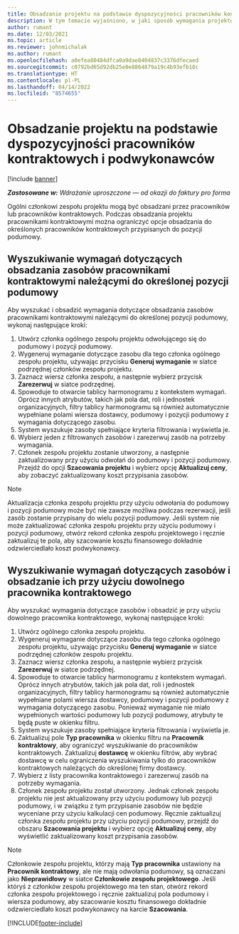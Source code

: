 ```yaml
---
title: Obsadzanie projektu na podstawie dyspozycyjności pracowników kontraktowych i podwykonawców
description: W tym temacie wyjaśniono, w jaki sposób wymagania projektów można spełniać przy użyciu dyspozycyjności pracowników kontraktowych lub podwykonawców w aplikacji Microsoft Dynamics 365 Project Operations.
author: rumant
ms.date: 12/03/2021
ms.topic: article
ms.reviewer: johnmichalak
ms.author: rumant
ms.openlocfilehash: a0efea80484dfca0a9dae8404837c3376dfecaed
ms.sourcegitcommit: c0792bd65d92db25e0e8864879a19c4b93efb10c
ms.translationtype: HT
ms.contentlocale: pl-PL
ms.lasthandoff: 04/14/2022
ms.locfileid: "8574655"
---
```

# <a name="staffing-a-project-with-contract-workers-and-subcontracted-capacity"></a>Obsadzanie projektu na podstawie dyspozycyjności pracowników kontraktowych i podwykonawców

[!include [banner](../../includes/dataverse-preview.md)]

_**Zastosowane w:** Wdrażanie uproszczone — od okazji do faktury pro forma_

Ogólni członkowi zespołu projektu mogą być obsadzani przez pracowników lub pracowników kontraktowych. Podczas obsadzania projektu pracownikami kontraktowymi można ograniczyć opcje obsadzania do określonych pracowników kontraktowych przypisanych do pozycji podumowy. 

## <a name="search-for-staff-resource-requirements-with-contract-workers-that-belong-to-a-specific-subcontract-line"></a>Wyszukiwanie wymagań dotyczących obsadzania zasobów pracownikami kontraktowymi należącymi do określonej pozycji podumowy

Aby wyszukać i obsadzić wymagania dotyczące obsadzania zasobów pracownikami kontraktowymi należącymi do określonej pozycji podumowy, wykonaj następujące kroki:

1. Utwórz członka ogólnego zespołu projektu odwołującego się do podumowy i pozycji podumowy.
2. Wygeneruj wymaganie dotyczące zasobu dla tego członka ogólnego zespołu projektu, używając przycisku **Generuj wymaganie** w siatce podrzędnej członków zespołu projektu.
3. Zaznacz wiersz członka zespołu, a następnie wybierz przycisk **Zarezerwuj** w siatce podrzędnej. 
4. Spowoduje to otwarcie tablicy harmonogramu z kontekstem wymagań. Oprócz innych atrybutów, takich jak pola dat, roli i jednostek organizacyjnych, filtry tablicy harmonogramu są również automatycznie wypełniane polami wiersza dostawcy, podumowy i pozycji podumowy z wymagania dotyczącego zasobu.
5. System wyszukuje zasoby spełniające kryteria filtrowania i wyświetla je. 
6. Wybierz jeden z filtrowanych zasobów i zarezerwuj zasób na potrzeby wymagania. 
7. Członek zespołu projektu zostanie utworzony, a następnie zaktualizowany przy użyciu odwołań do podumowy i pozycji podumowy. Przejdź do opcji **Szacowania projektu** i wybierz opcję **Aktualizuj ceny**, aby zobaczyć zaktualizowany koszt przypisania zasobów. 

> [!NOTE]
> Aktualizacja członka zespołu projektu przy użyciu odwołania do podumowy i pozycji podumowy może być nie zawsze możliwa podczas rezerwacji, jeśli zasób zostanie przypisany do wielu pozycji podumowy. Jeśli system nie może zaktualizować członka zespołu projektu przy użyciu podumowy i pozycji podumowy, otwórz rekord członka zespołu projektowego i ręcznie zaktualizuj te pola, aby szacowanie kosztu finansowego dokładnie odzwierciedlało koszt podwykonawcy.

## <a name="search-for-and-staff-resource-requirements-with-any-contract-worker"></a>Wyszukiwanie wymagań dotyczących zasobów i obsadzanie ich przy użyciu dowolnego pracownika kontraktowego

Aby wyszukać wymagania dotyczące zasobów i obsadzić je przy użyciu dowolnego pracownika kontraktowego, wykonaj następujące kroki:

1. Utwórz ogólnego członka zespołu projektu.
2. Wygeneruj wymaganie dotyczące zasobu dla tego członka ogólnego zespołu projektu, używając przycisku **Generuj wymaganie** w siatce podrzędnej członków zespołu projektu.
3. Zaznacz wiersz członka zespołu, a następnie wybierz przycisk **Zarezerwuj** w siatce podrzędnej. 
4. Spowoduje to otwarcie tablicy harmonogramu z kontekstem wymagań. Oprócz innych atrybutów, takich jak pola dat, roli i jednostek organizacyjnych, filtry tablicy harmonogramu są również automatycznie wypełniane polami wiersza dostawcy, podumowy i pozycji podumowy z wymagania dotyczącego zasobu. Ponieważ wymaganie nie miało wypełnionych wartości podumowy lub pozycji podumowy, atrybuty te będą puste w okienku filtru.
5. System wyszukuje zasoby spełniające kryteria filtrowania i wyświetla je.
6. Zaktualizuj pole **Typ pracownika** w okienku filtru na **Pracownik kontraktowy**, aby ograniczyć wyszukiwanie do pracowników kontraktowych. Zaktualizuj **dostawcę** w okienku filtrów, aby wybrać dostawcę w celu ograniczenia wyszukiwania tylko do pracowników kontraktowych należących do określonej firmy dostawcy.
7. Wybierz z listy pracownika kontraktowego i zarezerwuj zasób na potrzeby wymagania.
8. Członek zespołu projektu został utworzony. Jednak członek zespołu projektu nie jest aktualizowany przy użyciu podumowy lub pozycji podumowy, i w związku z tym przypisanie zasobów nie będzie wyceniane przy użyciu kalkulacji cen podumowy. Ręcznie zaktualizuj członka zespołu projektu przy użyciu pozycji podumowy, przejdź do obszaru **Szacowania projektu** i wybierz opcję **Aktualizuj ceny**, aby wyświetlić zaktualizowany koszt przypisania zasobów.

> [!NOTE]
> Członkowie zespołu projektu, którzy mają **Typ pracownika** ustawiony na **Pracownik kontraktowy**, ale nie mają odwołania podumowy, są oznaczani jako **Nieprawidłowy** w siatce **Członkowie zespołu projektowego**. Jeśli któryś z członków zespołu projektowego ma ten stan, otwórz rekord członka zespołu projektowego i ręcznie zaktualizuj pola podumowy i wiersza podumowy, aby szacowanie kosztu finansowego dokładnie odzwierciedlało koszt podwykonawcy na karcie **Szacowania**. 


[!INCLUDE[footer-include](../../includes/footer-banner.md)]
